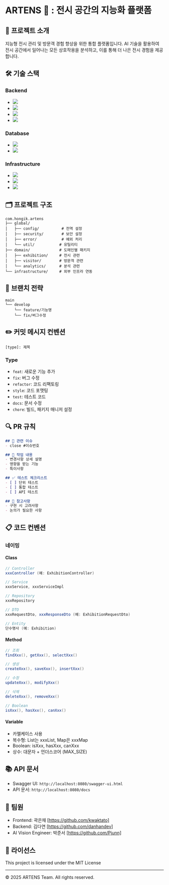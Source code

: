 # ARTENS 🎨 : 전시 공간의 지능화 플랫폼

## 📌 프로젝트 소개
지능형 전시 관리 및 방문객 경험 향상을 위한 통합 플랫폼입니다. AI 기술을 활용하여 전시 공간에서 일어나는 모든 상호작용을 분석하고, 이를 통해 더 나은 전시 경험을 제공합니다.

## 🛠 기술 스택

### Backend
- <img src="https://img.shields.io/badge/JAVA-17-007396?style=flat&logo=java&logoColor=white"> 
- <img src="https://img.shields.io/badge/Spring Boot-3.2.x-6DB33F?style=flat&logo=springboot&logoColor=white">
- <img src="https://img.shields.io/badge/Spring Security-6DB33F?style=flat&logo=springsecurity&logoColor=white">
- <img src="https://img.shields.io/badge/JPA-6DB33F?style=flat&logo=hibernate&logoColor=white">

### Database
- <img src="https://img.shields.io/badge/MySQL-8.0-4479A1?style=flat&logo=mysql&logoColor=white">
- <img src="https://img.shields.io/badge/Redis-DC382D?style=flat&logo=redis&logoColor=white">

### Infrastructure
- <img src="https://img.shields.io/badge/AWS-232F3E?style=flat&logo=amazonaws&logoColor=white">
- <img src="https://img.shields.io/badge/Docker-2496ED?style=flat&logo=docker&logoColor=white">
- <img src="https://img.shields.io/badge/GitHub Actions-2088FF?style=flat&logo=githubactions&logoColor=white">

## 🗂 프로젝트 구조
```
com.hongik.artens
├── global/
│   ├── config/          # 전역 설정
│   ├── security/        # 보안 설정
│   ├── error/           # 예외 처리
│   └── util/           # 유틸리티
├── domain/             # 도메인별 패키지
│   ├── exhibition/     # 전시 관련
│   ├── visitor/        # 방문객 관련
│   └── analytics/      # 분석 관련
└── infrastructure/     # 외부 인프라 연동
```

## 🌿 브랜치 전략
```
main
└── develop
    └── feature/기능명
    └── fix/버그수정
```

## ✏️ 커밋 메시지 컨벤션
```
[type]: 제목
```

### Type
- `feat`: 새로운 기능 추가
- `fix`: 버그 수정
- `refactor`: 코드 리팩토링
- `style`: 코드 포맷팅
- `test`: 테스트 코드
- `docs`: 문서 수정
- `chore`: 빌드, 패키지 매니저 설정

## 🔍 PR 규칙
```markdown
## 💫 관련 이슈
- close #이슈번호

## 📝 작업 내용
- 변경사항 상세 설명
- 영향을 받는 기능
- 특이사항

## ✅ 테스트 체크리스트
- [ ] 단위 테스트
- [ ] 통합 테스트
- [ ] API 테스트

## 📌 참고사항
- 구현 시 고려사항
- 논의가 필요한 사항
```

## 📋 코드 컨벤션

### 네이밍

#### Class
```java
// Controller
xxxController (예: ExhibitionController)

// Service
xxxService, xxxServiceImpl

// Repository
xxxRepository

// DTO
xxxRequestDto, xxxResponseDto (예: ExhibitionRequestDto)

// Entity
단수명사 (예: Exhibition)
```

#### Method
```java
// 조회
findXxx(), getXxx(), selectXxx()

// 생성
createXxx(), saveXxx(), insertXxx()

// 수정
updateXxx(), modifyXxx()

// 삭제
deleteXxx(), removeXxx()

// Boolean
isXxx(), hasXxx(), canXxx()
```

#### Variable
- 카멜케이스 사용
- 복수형: List는 xxxList, Map은 xxxMap
- Boolean: isXxx, hasXxx, canXxx
- 상수: 대문자 + 언더스코어 (MAX_SIZE)

## 📚 API 문서
- Swagger UI: `http://localhost:8080/swagger-ui.html`
- API 문서: `http://localhost:8080/docs`

## 👥 팀원
- Frontend: 곽은채 [https://github.com/kwaktato]
- Backend: 김다연 [https://github.com/danhandev]
- AI Vision Engineer: 박준서 [https://github.com/Pjunn]

## 📝 라이선스
This project is licensed under the MIT License

---
© 2025 ARTENS Team. All rights reserved.
